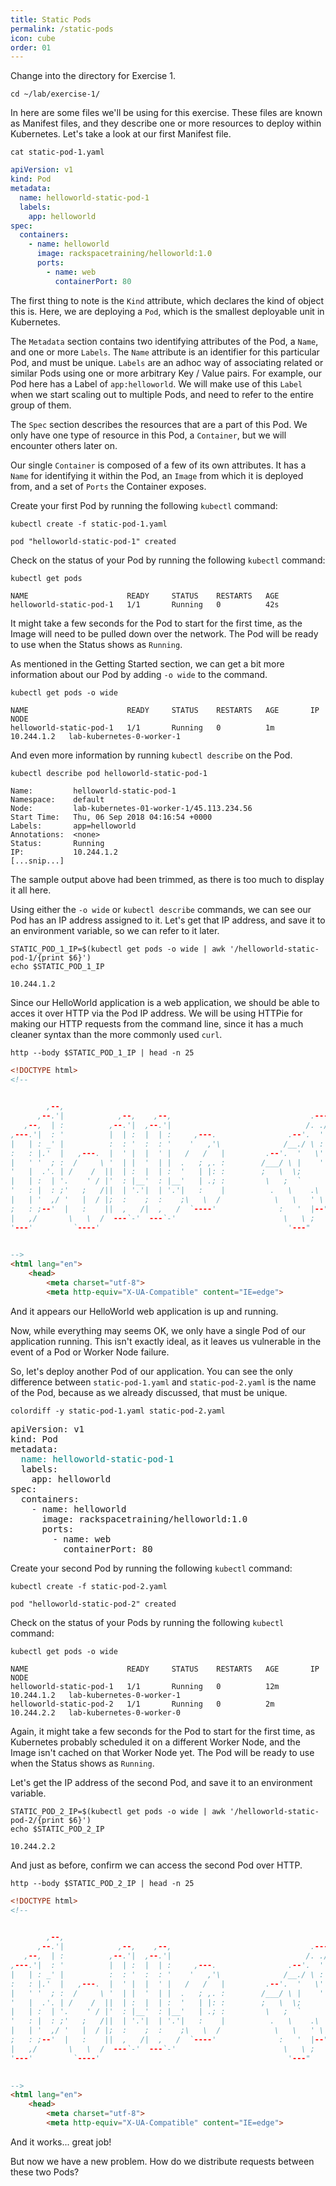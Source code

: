 ```yaml
---
title: Static Pods
permalink: /static-pods
icon: cube
order: 01
---
```


Change into the directory for Exercise 1.

```
cd ~/lab/exercise-1/
```

In here are some files we'll be using for this exercise. These files are known as Manifest files, and they describe one or more resources to deploy within Kubernetes. Let's take a look at our first Manifest file.

```
cat static-pod-1.yaml
```

```yaml
apiVersion: v1
kind: Pod
metadata:
  name: helloworld-static-pod-1
  labels:
    app: helloworld
spec:
  containers:
    - name: helloworld
      image: rackspacetraining/helloworld:1.0
      ports:
        - name: web
          containerPort: 80
```

The first thing to note is the `Kind` attribute, which declares the kind of object this is. Here, we are deploying a `Pod`, which is the smallest deployable unit in Kubernetes.

The `Metadata` section contains two identifying attributes of the Pod, a `Name`, and one or more `Labels`. The `Name` attribute is an identifier for this particular Pod, and must be unique. `Labels` are an adhoc way of associating related or similar Pods using one or more arbitrary Key / Value pairs. For example, our Pod here has a Label of `app:helloworld`. We will make use of this `Label` when we start scaling out to multiple Pods, and need to refer to the entire group of them.

The `Spec` section describes the resources that are a part of this Pod. We only have one type of resource in this Pod, a `Container`, but we will encounter others later on.

Our single `Container` is composed of a few of its own attributes. It has a `Name` for identifying it within the Pod, an `Image` from which it is deployed from, and a set of `Ports` the Container exposes.

Create your first Pod by running the following `kubectl` command:

```
kubectl create -f static-pod-1.yaml
```

```console
pod "helloworld-static-pod-1" created
```

Check on the status of your Pod by running the following `kubectl` command:

```
kubectl get pods
```

```console
NAME                      READY     STATUS    RESTARTS   AGE
helloworld-static-pod-1   1/1       Running   0          42s
```

It might take a few seconds for the Pod to start for the first time, as the Image will need to be pulled down over the network. The Pod will be ready to use when the Status shows as `Running`.

As mentioned in the Getting Started section, we can get a bit more information about our Pod by adding `-o wide` to the command.

```
kubectl get pods -o wide
```

```console
NAME                      READY     STATUS    RESTARTS   AGE       IP           NODE
helloworld-static-pod-1   1/1       Running   0          1m        10.244.1.2   lab-kubernetes-0-worker-1
```

And even more information by running `kubectl describe` on the Pod.

```
kubectl describe pod helloworld-static-pod-1
```

```console
Name:         helloworld-static-pod-1
Namespace:    default
Node:         lab-kubernetes-01-worker-1/45.113.234.56
Start Time:   Thu, 06 Sep 2018 04:16:54 +0000
Labels:       app=helloworld
Annotations:  <none>
Status:       Running
IP:           10.244.1.2
[...snip...]
```

The sample output above had been trimmed, as there is too much to display it all here.

Using either the `-o wide` or `kubectl describe` commands, we can see our Pod has an IP address assigned to it. Let's get that IP address, and save it to an environment variable, so we can refer to it later.

```
STATIC_POD_1_IP=$(kubectl get pods -o wide | awk '/helloworld-static-pod-1/{print $6}')
echo $STATIC_POD_1_IP
```

```console
10.244.1.2
```

Since our HelloWorld application is a web application, we should be able to acces it over HTTP via the Pod IP address. We will be using HTTPie for making our HTTP requests from the command line, since it has a much cleaner syntax than the more commonly used `curl`.

```
http --body $STATIC_POD_1_IP | head -n 25
```

```html
<!DOCTYPE html>
<!--

                                                                                                              
        ,--,                                                                                                    
      ,--.'|            ,--,    ,--,                               .---.                     ,--,               
   ,--,  | :          ,--.'|  ,--.'|                              /. ./|                   ,--.'|         ,---, 
,---.'|  : '          |  | :  |  | :     ,---.                .--'.  ' ;   ,---.    __  ,-.|  | :       ,---.'| 
|   | : _' |          :  : '  :  : '    '   ,'\              /__./ \ : |  '   ,'\ ,' ,'/ /|:  : '       |   | : 
:   : |.'  |   ,---.  |  ' |  |  ' |   /   /   |         .--'.  '   \' . /   /   |'  | |' ||  ' |       |   | | 
|   ' '  ; :  /     \ '  | |  '  | |  .   ; ,. :        /___/ \ |    ' '.   ; ,. :|  |   ,''  | |     ,--.__| | 
'   |  .'. | /    /  ||  | :  |  | :  '   | |: :        ;   \  \;      :'   | |: :'  :  /  |  | :    /   ,'   | 
|   | :  | '.    ' / |'  : |__'  : |__'   | .; :         \   ;  `      |'   | .; :|  | '   '  : |__ .   '  /  | 
'   : |  : ;'   ;   /||  | '.'|  | '.'|   :    |          .   \    .\  ;|   :    |;  : |   |  | '.'|'   ; |:  | 
|   | '  ,/ '   |  / |;  :    ;  :    ;\   \  /            \   \   ' \ | \   \  / |  , ;   ;  :    ;|   | '/  ' 
;   : ;--'  |   :    ||  ,   /|  ,   /  `----'              :   '  |--"   `----'   ---'    |  ,   / |   :    :| 
|   ,/       \   \  /  ---`-'  ---`-'                        \   \ ;                        ---`-'   \   \  /   
'---'         `----'                                          '---"                                   `----'    
                                                                                                              

-->
<html lang="en">
	<head>
		<meta charset="utf-8">
		<meta http-equiv="X-UA-Compatible" content="IE=edge">
```

And it appears our HelloWorld web application is up and running.

Now, while everything may seems OK, we only have a single Pod of our application running. This isn't exactly ideal, as it leaves us vulnerable in the event of a Pod or Worker Node failure.

So, let's deploy another Pod of our application. You can see the only difference between `static-pod-1.yaml` and `static-pod-2.yaml` is the name of the Pod, because as we already discussed, that must be unique.

```
colordiff -y static-pod-1.yaml static-pod-2.yaml
```

<pre>
apiVersion: v1                                                  apiVersion: v1
kind: Pod                                                       kind: Pod
metadata:                                                       metadata:
<span style="color:teal;">  name: helloworld-static-pod-1                               |   name: helloworld-static-pod-2</span>
  labels:                                                         labels:
    app: helloworld                                                 app: helloworld
spec:                                                           spec:
  containers:                                                     containers:
    - name: helloworld                                              - name: helloworld
      image: rackspacetraining/helloworld:1.0                         image: rackspacetraining/helloworld:1.0
      ports:                                                          ports:
        - name: web                                                     - name: web
          containerPort: 80                                               containerPort: 80
</pre>

Create your second Pod by running the following `kubectl` command:

```
kubectl create -f static-pod-2.yaml
```

```console
pod "helloworld-static-pod-2" created
```

Check on the status of your Pods by running the following `kubectl` command:

```
kubectl get pods -o wide
```

```console
NAME                      READY     STATUS    RESTARTS   AGE       IP           NODE
helloworld-static-pod-1   1/1       Running   0          12m       10.244.1.2   lab-kubernetes-0-worker-1
helloworld-static-pod-2   1/1       Running   0          2m        10.244.2.2   lab-kubernetes-0-worker-0
```

Again, it might take a few seconds for the Pod to start for the first time, as Kubernetes probably scheduled it on a different Worker Node, and the Image isn't cached on that Worker Node yet. The Pod will be ready to use when the Status shows as `Running`.

Let's get the IP address of the second Pod, and save it to an environment variable.

```
STATIC_POD_2_IP=$(kubectl get pods -o wide | awk '/helloworld-static-pod-2/{print $6}')
echo $STATIC_POD_2_IP
```

```console
10.244.2.2
```

And just as before, confirm we can access the second Pod over HTTP.

```
http --body $STATIC_POD_2_IP | head -n 25
```

```html
<!DOCTYPE html>
<!--

                                                                                                              
        ,--,                                                                                                    
      ,--.'|            ,--,    ,--,                               .---.                     ,--,               
   ,--,  | :          ,--.'|  ,--.'|                              /. ./|                   ,--.'|         ,---, 
,---.'|  : '          |  | :  |  | :     ,---.                .--'.  ' ;   ,---.    __  ,-.|  | :       ,---.'| 
|   | : _' |          :  : '  :  : '    '   ,'\              /__./ \ : |  '   ,'\ ,' ,'/ /|:  : '       |   | : 
:   : |.'  |   ,---.  |  ' |  |  ' |   /   /   |         .--'.  '   \' . /   /   |'  | |' ||  ' |       |   | | 
|   ' '  ; :  /     \ '  | |  '  | |  .   ; ,. :        /___/ \ |    ' '.   ; ,. :|  |   ,''  | |     ,--.__| | 
'   |  .'. | /    /  ||  | :  |  | :  '   | |: :        ;   \  \;      :'   | |: :'  :  /  |  | :    /   ,'   | 
|   | :  | '.    ' / |'  : |__'  : |__'   | .; :         \   ;  `      |'   | .; :|  | '   '  : |__ .   '  /  | 
'   : |  : ;'   ;   /||  | '.'|  | '.'|   :    |          .   \    .\  ;|   :    |;  : |   |  | '.'|'   ; |:  | 
|   | '  ,/ '   |  / |;  :    ;  :    ;\   \  /            \   \   ' \ | \   \  / |  , ;   ;  :    ;|   | '/  ' 
;   : ;--'  |   :    ||  ,   /|  ,   /  `----'              :   '  |--"   `----'   ---'    |  ,   / |   :    :| 
|   ,/       \   \  /  ---`-'  ---`-'                        \   \ ;                        ---`-'   \   \  /   
'---'         `----'                                          '---"                                   `----'    
                                                                                                              

-->
<html lang="en">
	<head>
		<meta charset="utf-8">
		<meta http-equiv="X-UA-Compatible" content="IE=edge">
```

And it works... great job!

But now we have a new problem. How do we distribute requests between these two Pods?
